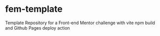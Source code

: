 # fem-template
Template Repository for a Front-end Mentor challenge with vite npm build and Github Pages deploy action
